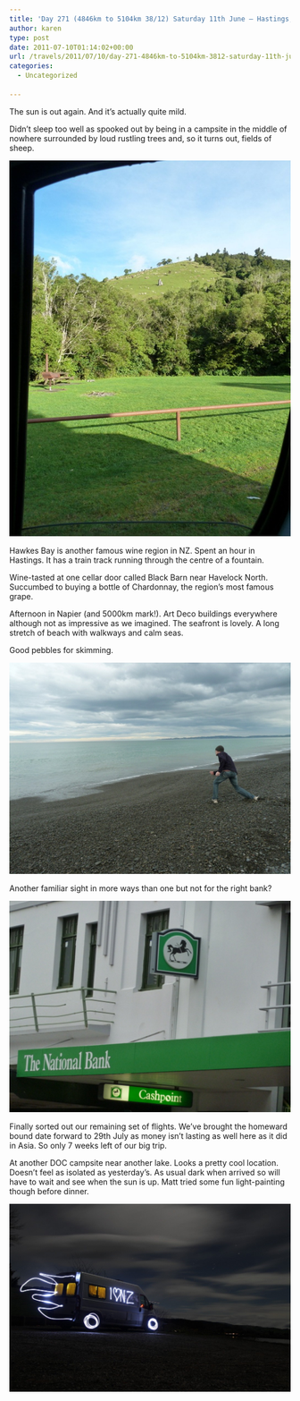 ```yaml
---
title: 'Day 271 (4846km to 5104km 38/12) Saturday 11th June – Hastings, Hawkes bay wine-tasting & Art Deco Napier'
author: karen
type: post
date: 2011-07-10T01:14:02+00:00
url: /travels/2011/07/10/day-271-4846km-to-5104km-3812-saturday-11th-june-hastings-hawkes-bay-wine-tasting-art-deco-napier/
categories:
  - Uncategorized

---
```

The sun is out again. And it’s actually quite mild.

Didn’t sleep too well as spooked out by being in a campsite in the middle of nowhere surrounded by loud rustling trees and, so it turns out, fields of sheep.

![](/travels-wp-content/uploads/2011/07/P1070327.jpg)

Hawkes Bay is another famous wine region in NZ. Spent an hour in Hastings. It has a train track running through the centre of a fountain.

Wine-tasted at one cellar door called Black Barn near Havelock North. Succumbed to buying a bottle of Chardonnay, the region’s most famous grape.

Afternoon in Napier (and 5000km mark!). Art Deco buildings everywhere although not as impressive as we imagined. The seafront is lovely. A long stretch of beach with walkways and calm seas. 

Good pebbles for skimming.

![](/travels-wp-content/uploads/2011/07/P1070331.jpg)

Another familiar sight in more ways than one but not for the right bank?

![](/travels-wp-content/uploads/2011/07/P1070337.jpg)

Finally sorted out our remaining set of flights. We’ve brought the homeward bound date forward to 29th July as money isn’t lasting as well here as it did in Asia. So only 7 weeks left of our big trip.

At another DOC campsite near another lake. Looks a pretty cool location. Doesn’t feel as isolated as yesterday’s. As usual dark when arrived so will have to wait and see when the sun is up. Matt tried some fun light-painting though before dinner.

![](/travels-wp-content/uploads/2011/07/IMG_7613.jpg)

 [1]: http://www.mattburns.co.uk/travels/wp-content/uploads/2011/07/P1070327.jpg
 [2]: http://www.mattburns.co.uk/travels/wp-content/uploads/2011/07/P1070331.jpg
 [3]: http://www.mattburns.co.uk/travels/wp-content/uploads/2011/07/P1070337.jpg
 [4]: http://www.mattburns.co.uk/travels/wp-content/uploads/2011/07/IMG_7613.jpg
